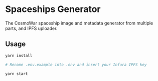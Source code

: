 # Spaceships Generator

The CosmoWar spaceship image and metadata generator from multiple parts, and IPFS uploader.

## Usage

```bash
yarn install

# Rename .env.example into .env and insert your Infura IPFS key

yarn start
```
